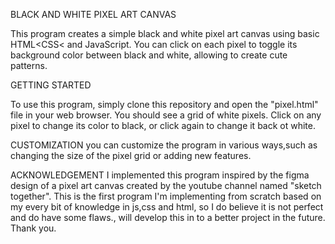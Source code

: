 BLACK AND WHITE PIXEL ART CANVAS

This program creates a simple black and white pixel art canvas using basic HTML<CSS< and JavaScript.
You can click on each pixel to toggle its background color between black and white, allowing to create cute patterns.

GETTING STARTED

To use this program, simply clone this repository and open the "pixel.html" file in your web browser.
You should see a grid of white pixels. Click on any pixel to change its color to black, or click again to change it back ot white.

CUSTOMIZATION
you can customize the program in various ways,such as changing the size of the pixel grid or adding new features.

ACKNOWLEDGEMENT
I implemented this program inspired by the figma design of a pixel art canvas created by the youtube channel named "sketch together".
This is the first program I'm implementing from scratch based on my every bit of knowledge in js,css and html, so I do believe it is not perfect and do have some flaws.,
will develop this in to a better project in the future.
Thank you.


